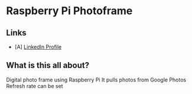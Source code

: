 # Raspberry Pi Photoframe

## Links

* [A] [LinkedIn Profile](https://www.linkedin.com/in/mralokshukla/)

## What is this all about?
Digital photo frame using Raspberry Pi
It pulls photos from Google Photos
Refresh rate can be set
